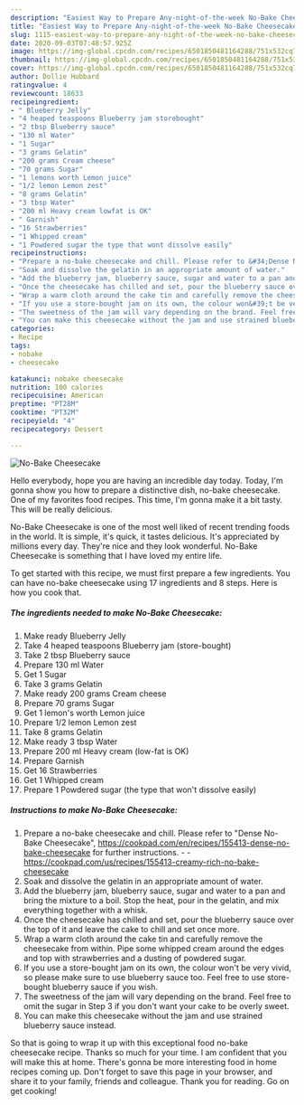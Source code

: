 ```yaml
---
description: "Easiest Way to Prepare Any-night-of-the-week No-Bake Cheesecake"
title: "Easiest Way to Prepare Any-night-of-the-week No-Bake Cheesecake"
slug: 1115-easiest-way-to-prepare-any-night-of-the-week-no-bake-cheesecake
date: 2020-09-03T07:48:57.925Z
image: https://img-global.cpcdn.com/recipes/6501850481164288/751x532cq70/no-bake-cheesecake-recipe-main-photo.jpg
thumbnail: https://img-global.cpcdn.com/recipes/6501850481164288/751x532cq70/no-bake-cheesecake-recipe-main-photo.jpg
cover: https://img-global.cpcdn.com/recipes/6501850481164288/751x532cq70/no-bake-cheesecake-recipe-main-photo.jpg
author: Dollie Hubbard
ratingvalue: 4
reviewcount: 18633
recipeingredient:
- " Blueberry Jelly"
- "4 heaped teaspoons Blueberry jam storebought"
- "2 tbsp Blueberry sauce"
- "130 ml Water"
- "1 Sugar"
- "3 grams Gelatin"
- "200 grams Cream cheese"
- "70 grams Sugar"
- "1 lemons worth Lemon juice"
- "1/2 lemon Lemon zest"
- "8 grams Gelatin"
- "3 tbsp Water"
- "200 ml Heavy cream lowfat is OK"
- " Garnish"
- "16 Strawberries"
- "1 Whipped cream"
- "1 Powdered sugar the type that wont dissolve easily"
recipeinstructions:
- "Prepare a no-bake cheesecake and chill. Please refer to &#34;Dense No-Bake Cheesecake&#34;, https://cookpad.com/en/recipes/155413-dense-no-bake-cheesecake for further instructions.  https://cookpad.com/us/recipes/155413-creamy-rich-no-bake-cheesecake"
- "Soak and dissolve the gelatin in an appropriate amount of water."
- "Add the blueberry jam, blueberry sauce, sugar and water to a pan and bring the mixture to a boil. Stop the heat, pour in the gelatin, and mix everything together with a whisk."
- "Once the cheesecake has chilled and set, pour the blueberry sauce over the top of it and leave the cake to chill and set once more."
- "Wrap a warm cloth around the cake tin and carefully remove the cheesecake from within. Pipe some whipped cream around the edges and top with strawberries and a dusting of powdered sugar."
- "If you use a store-bought jam on its own, the colour won&#39;t be very vivid, so please make sure to use blueberry sauce too. Feel free to use store-bought blueberry sauce if you wish."
- "The sweetness of the jam will vary depending on the brand. Feel free to omit the sugar in Step 3 if you don&#39;t want your cake to be overly sweet."
- "You can make this cheesecake without the jam and use strained blueberry sauce instead."
categories:
- Recipe
tags:
- nobake
- cheesecake

katakunci: nobake cheesecake 
nutrition: 100 calories
recipecuisine: American
preptime: "PT28M"
cooktime: "PT32M"
recipeyield: "4"
recipecategory: Dessert

---
```



![No-Bake Cheesecake](https://img-global.cpcdn.com/recipes/6501850481164288/751x532cq70/no-bake-cheesecake-recipe-main-photo.jpg)

Hello everybody, hope you are having an incredible day today. Today, I'm gonna show you how to prepare a distinctive dish, no-bake cheesecake. One of my favorites food recipes. This time, I'm gonna make it a bit tasty. This will be really delicious.

No-Bake Cheesecake is one of the most well liked of recent trending foods in the world. It is simple, it's quick, it tastes delicious. It's appreciated by millions every day. They're nice and they look wonderful. No-Bake Cheesecake is something that I have loved my entire life.




To get started with this recipe, we must first prepare a few ingredients. You can have no-bake cheesecake using 17 ingredients and 8 steps. Here is how you cook that.

<!--inarticleads1-->

##### The ingredients needed to make No-Bake Cheesecake:

1. Make ready  Blueberry Jelly
1. Take 4 heaped teaspoons Blueberry jam (store-bought)
1. Take 2 tbsp Blueberry sauce
1. Prepare 130 ml Water
1. Get 1 Sugar
1. Take 3 grams Gelatin
1. Make ready 200 grams Cream cheese
1. Prepare 70 grams Sugar
1. Get 1 lemon&#39;s worth Lemon juice
1. Prepare 1/2 lemon Lemon zest
1. Take 8 grams Gelatin
1. Make ready 3 tbsp Water
1. Prepare 200 ml Heavy cream (low-fat is OK)
1. Prepare  Garnish
1. Get 16 Strawberries
1. Get 1 Whipped cream
1. Prepare 1 Powdered sugar (the type that won&#39;t dissolve easily)




<!--inarticleads2-->

##### Instructions to make No-Bake Cheesecake:

1. Prepare a no-bake cheesecake and chill. Please refer to &#34;Dense No-Bake Cheesecake&#34;, https://cookpad.com/en/recipes/155413-dense-no-bake-cheesecake for further instructions. -  - https://cookpad.com/us/recipes/155413-creamy-rich-no-bake-cheesecake
1. Soak and dissolve the gelatin in an appropriate amount of water.
1. Add the blueberry jam, blueberry sauce, sugar and water to a pan and bring the mixture to a boil. Stop the heat, pour in the gelatin, and mix everything together with a whisk.
1. Once the cheesecake has chilled and set, pour the blueberry sauce over the top of it and leave the cake to chill and set once more.
1. Wrap a warm cloth around the cake tin and carefully remove the cheesecake from within. Pipe some whipped cream around the edges and top with strawberries and a dusting of powdered sugar.
1. If you use a store-bought jam on its own, the colour won&#39;t be very vivid, so please make sure to use blueberry sauce too. Feel free to use store-bought blueberry sauce if you wish.
1. The sweetness of the jam will vary depending on the brand. Feel free to omit the sugar in Step 3 if you don&#39;t want your cake to be overly sweet.
1. You can make this cheesecake without the jam and use strained blueberry sauce instead.




So that is going to wrap it up with this exceptional food no-bake cheesecake recipe. Thanks so much for your time. I am confident that you will make this at home. There's gonna be more interesting food in home recipes coming up. Don't forget to save this page in your browser, and share it to your family, friends and colleague. Thank you for reading. Go on get cooking!
